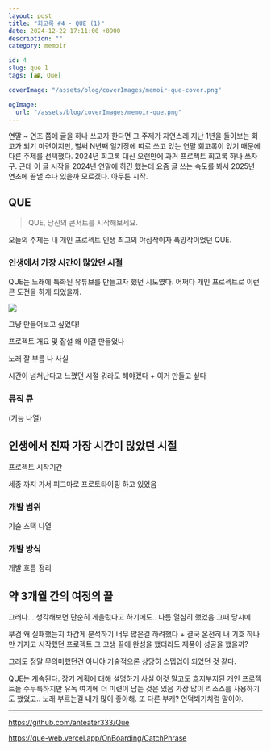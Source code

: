 ```yaml
---
layout: post
title: "회고록 #4 - QUE (1)"
date: 2024-12-22 17:11:00 +0900
description: ""
category: memoir

id: 4
slug: que 1
tags: [🗃️, Que]

coverImage: "/assets/blog/coverImages/memoir-que-cover.png"

ogImage:
  url: "/assets/blog/coverImages/memoir-que.png"
---
```


연말 ~ 연초 쯤에 글을 하나 쓰고자 한다면 그 주제가 자연스레 지난 1년을 돌아보는 회고가 되기 마련이지만, 벌써 N년째 일기장에 따로 쓰고 있는 연말 회고록이 있기 때문에 다른 주제를 선택했다. 2024년 회고록 대신 오랜만에 과거 프로젝트 회고록 하나 쓰자구. 근데 이 글 시작을 2024년 연말에 하긴 했는데 요즘 글 쓰는 속도를 봐서 2025년 연초에 끝낼 수나 있을까 모르겠다. 아무튼 시작.

<h2 id="QUE" class="center">QUE</h2>

> QUE, 당신의 콘서트를 시작해보세요.

오늘의 주제는 내 개인 프로젝트 인생 최고의 야심작이자 폭망작이었던 QUE.

### 인생에서 가장 시간이 많았던 시절

QUE는 노래에 특화된 유튜브를 만들고자 했던 시도였다. 어쩌다 개인 프로젝트로 이런 큰 도전을 하게 되었을까.

<p class="center rounded-edge w-3-quarter">
<img src="https://i.postimg.cc/LX3qWfJh/image.png">
</p>

그냥 만들어보고 싶었다!

프로젝트 개요 및 잡설
왜 이걸 만들었나

노래 잘 부름 나 사실

시간이 넘쳐난다고 느꼈던 시절 뭐라도 해야겠다 + 이거 만들고 싶다

### 뮤직 큐

(기능 나열)

## 인생에서 진짜 가장 시간이 많았던 시절

프로젝트 시작기간

세종 까지 가서 피그마로 프로토타이핑 하고 있었음

### 개발 범위

기술 스택 나열

### 개발 방식

개발 흐름 정리

## 약 3개월 간의 여정의 끝

그러나...
생각해보면 단순히 게을렀다고 하기에도.. 나름 열심히 했었음 그때 당시에

부검
왜 실패했는지 차갑게 분석하기
너무 많은걸 하려했다 + 결국 온전히 내 기호 하나만 가지고 시작했던 프로젝트
그 고생 끝에 완성을 했더라도 제품이 성공을 했을까?

그래도 정말 무의미했던건 아니야
기술적으론 상당히 스텝업이 되었던 것 같다.

QUE는 계속된다.
장기 계획에 대해 설명하기
사실 이것 말고도 흐지부지된 개인 프로젝트들 수두룩하지만 유독 여기에 더 미련이 남는 것은 있음
가장 많이 리소스를 사용하기도 했었고.. 노래 부르는걸 내가 많이 좋아해.
또 다른 부캐? 언덕뵈기처럼 말이야.

---






https://github.com/anteater333/Que

https://que-web.vercel.app/OnBoarding/CatchPhrase
